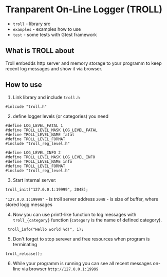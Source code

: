 #  Tranparent On-Line Logger (TROLL)

- `troll` - library src 
- `examples` - examples how to use
- `test`  - some tests with Gtest framework


## What is TROLL about
 Troll embedds http server and memory storage to your programm 
 to keep recent log messages and show it  via browser.

## How to use

1. Link library and include `troll.h`
```
#inlcude "troll.h"
```
2. define logger levels (or categories) you need
```
#define LOG_LEVEL_FATAL 1
#define TROLL_LEVEL_MASK LOG_LEVEL_FATAL
#define TROLL_LEVEL_NAME fatal
#define TROLL_LEVEL_FORMAT 
#include "troll_reg_level.h"

#define LOG_LEVEL_INFO 2
#define TROLL_LEVEL_MASK LOG_LEVEL_INFO
#define TROLL_LEVEL_NAME info
#define TROLL_LEVEL_FORMAT
#include "troll_reg_level.h"
```

3. Start internal server:
```
troll_init("127.0.0.1:19999", 2048); 
```

`"127.0.0.1:19999"` - is troll server address
`2048` - is size of buffer, where stored logg messages


4. Now you can use printf-like function to log messages with
`troll_{category}` function (`category` is the name of defined category).

```
 troll_info("Hello world %d!", i);
```

5. Don't forget to stop serever and free resources when program is terminating
```
troll_release(); 
```

6. While your programm is running you can 
see all recent messages on-line via browser 
`http://127.0.0.1:19999`
